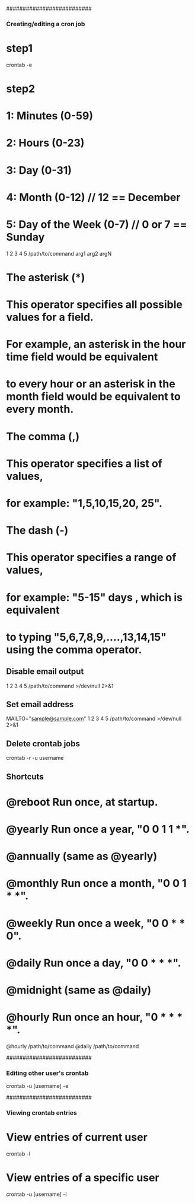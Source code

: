 ##########################
### Creating/editing a cron job

# step1
crontab -e

# step2
# 1: Minutes (0-59)
# 2: Hours (0-23)
# 3: Day (0-31)
# 4: Month (0-12) // 12 == December
# 5: Day of the Week (0-7) // 0 or 7 == Sunday
1 2 3 4 5 /path/to/command arg1 arg2 argN

# The asterisk (*)
# This operator specifies all possible values for a field.
# For example, an asterisk in the hour time field would be equivalent
# to every hour or an asterisk in the month field would be equivalent to every month.

# The comma (,)
# This operator specifies a list of values,
# for example: "1,5,10,15,20, 25".

# The dash (-)
# This operator specifies a range of values,
# for example: "5-15" days , which is equivalent
# to typing "5,6,7,8,9,....,13,14,15" using the comma operator.

## Disable email output
1 2 3 4 5 /path/to/command >/dev/null 2>&1

## Set email address
MAILTO="sample@sample.com"
1 2 3 4 5 /path/to/command >/dev/null 2>&1

## Delete crontab jobs
crontab -r -u username

## Shortcuts
# @reboot	Run once, at startup.
# @yearly	Run once a year, "0 0 1 1 *".
# @annually     (same as @yearly)
# @monthly      Run once a month, "0 0 1 * *".
# @weekly	Run once a week, "0 0 * * 0".
# @daily	Run once a day, "0 0 * * *".
# @midnight     (same as @daily)
# @hourly	Run once an hour, "0 * * * *".
@hourly /path/to/command
@daily /path/to/command

##########################
### Editing other user's crontab

crontab -u [username] -e

##########################
### Viewing crontab entries

# View entries of current user
crontab -l

# View entries of a specific user
crontab -u [username] -l
